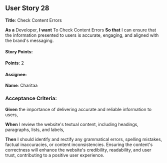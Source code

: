 ## User Story 28 

**Title**: Check Content Errors

**As a** Developer, 
**I want** To Check Content Errors
**So that**  I can ensure that the information presented to users is accurate, engaging, and aligned with the brand's messaging.

#### Story Points: 
**Points**: 2

#### Assignee: 

**Name**: Charitaa 

### Acceptance Criteria: 

**Given** the importance of delivering accurate and reliable information to users,

**When**  I review the website's textual content, including headings, paragraphs, lists, and labels,

**Then** I should identify and rectify any grammatical errors, spelling mistakes, factual inaccuracies, or content inconsistencies. Ensuring the content's correctness will enhance the website's credibility, readability, and user trust, contributing to a positive user experience.
